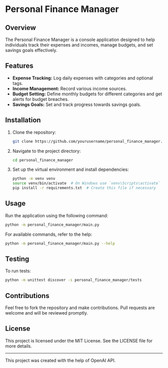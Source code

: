 # Personal Finance Manager

## Overview
The Personal Finance Manager is a console application designed to help individuals track their expenses and incomes, manage budgets, and set savings goals effectively.

## Features
- **Expense Tracking:** Log daily expenses with categories and optional tags.
- **Income Management:** Record various income sources.
- **Budget Setting:** Define monthly budgets for different categories and get alerts for budget breaches.
- **Savings Goals:** Set and track progress towards savings goals.

## Installation
1. Clone the repository:
   ```bash
   git clone https://github.com/yourusername/personal_finance_manager.git
   ```
2. Navigate to the project directory:
   ```bash
   cd personal_finance_manager
   ```
3. Set up the virtual environment and install dependencies:
   ```bash
   python -m venv venv
   source venv/bin/activate  # On Windows use `venv\Scripts\activate`
   pip install -r requirements.txt  # Create this file if necessary
   ```

## Usage
Run the application using the following command:
```bash
python -m personal_finance_manager/main.py
```

For available commands, refer to the help:
```bash
python -m personal_finance_manager/main.py --help
```

## Testing
To run tests:
```bash
python -m unittest discover -s personal_finance_manager/tests
```

## Contributions
Feel free to fork the repository and make contributions. Pull requests are welcome and will be reviewed promptly.

## License
This project is licensed under the MIT License. See the LICENSE file for more details.

---

This project was created with the help of OpenAI API.
